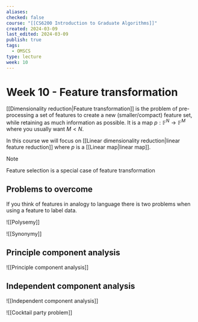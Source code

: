 ```yaml
---
aliases: 
checked: false
course: "[[CS6200 Introduction to Graduate Algorithms]]"
created: 2024-03-09
last_edited: 2024-03-09
publish: true
tags:
  - OMSCS
type: lecture
week: 10
---
```

# Week 10 - Feature transformation

[[Dimensionality reduction|Feature transformation]] is the problem of pre-processing a set of features to create a new (smaller/compact) feature set, while retaining as much information as possible. It is a map $p: \mathbb{F}^N \rightarrow \mathbb{F}^M$ where you usually want $M < N$.

In this course we will focus on [[Linear dimensionality reduction|linear  feature reduction]] where $p$ is a [[Linear map|linear map]].

>[!note]
>Feature selection is a special case of feature transformation

## Problems to overcome

If you think of features in analogy to language there is two problems when using a feature to label data.

![[Polysemy]]

![[Synonymy]]

## Principle component analysis

![[Principle component analysis]]

## Independent component analysis

![[Independent component analysis]]

![[Cocktail party problem]]
